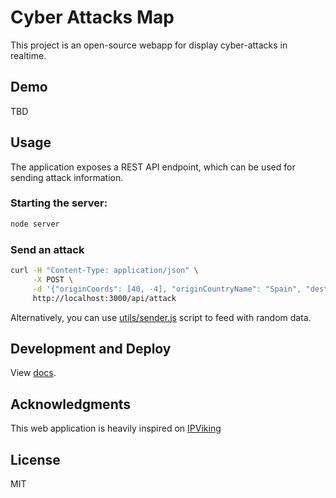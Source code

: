 # Cyber Attacks Map

This project is an open-source webapp for display cyber-attacks in realtime.

## Demo

TBD

## Usage

The application exposes a REST API endpoint, which can be used for sending attack information.

### Starting the server:

```bash
node server
```

### Send an attack

```bash
curl -H "Content-Type: application/json" \
     -X POST \
     -d '{"originCoords": [40, -4], "originCountryName": "Spain", "destinationPort" : 22, "timestamp": "2015-04-20 16:13", "originCity": "Madrid", "originASN": "AS7786", "originOrganization": "Neustar", "originIP": "212.112.99.23"}' \
     http://localhost:3000/api/attack
```

Alternatively, you can use [utils/sender.js](utils/sender.js) script to feed with random data.

## Development and Deploy

View [docs](docs/docs.md).

## Acknowledgments

This web application is heavily inspired on [IPViking](http://map.ipviking.com/)

## License

MIT
